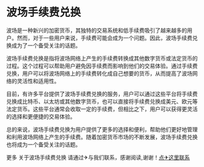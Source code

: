 # 波场手续费兑换

波场是一种新兴的加密货币，其独特的交易系统和低手续费吸引了越来越多的用户。然而，对于一些用户来说，手续费可能会成为一个问题。因此，波场手续费兑换成为了一个备受关注的话题。

波场手续费兑换是指将波场网络上产生的手续费转换成其他数字货币或法定货币的过程。这个过程可以帮助用户避免因手续费而影响到他们的交易体验。通过手续费兑换，用户可以将波场网络上的手续费转化成自己想要的货币，从而提高了波场网络的灵活性和适用性。

目前，有许多平台提供了波场手续费兑换的服务，用户可以通过这些平台将手续费兑换成比特币、以太坊或其他数字货币，也可以直接将手续费兑换成美元、欧元等法定货币。这些平台通常会收取一定的手续费，但相比之下，用户可以获得更灵活的选择和更便捷的交易体验。

总的来说，波场手续费兑换为用户提供了更多的选择和便利，帮助他们更好地管理和利用波场网络上产生的手续费。随着加密货币市场的不断发展，波场手续费兑换也将成为一个备受关注的话题。

更多 关于波场手续费兑换 请通过✈与我们联系，感谢阅读,谢谢！[点✈这里联系](https://trx.tw)